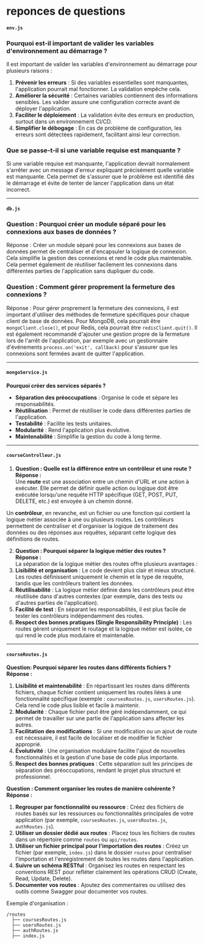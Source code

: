 # reponces de questions 
#### `env.js` 

###  **Pourquoi est-il important de valider les variables d'environnement au démarrage ?**

Il est important de valider les variables d'environnement au démarrage pour plusieurs raisons :

1. **Prévenir les erreurs** : Si des variables essentielles sont manquantes, l'application pourrait mal fonctionner. La validation empêche cela.
2. **Améliorer la sécurité** : Certaines variables contiennent des informations sensibles. Les valider assure une configuration correcte avant de déployer l'application.
3. **Faciliter le déploiement** : La validation évite des erreurs en production, surtout dans un environnement CI/CD.
4. **Simplifier le débogage** : En cas de problème de configuration, les erreurs sont détectées rapidement, facilitant ainsi leur correction.

### **Que se passe-t-il si une variable requise est manquante ?**

Si une variable requise est manquante, l'application devrait normalement s'arrêter avec un message d'erreur expliquant précisément quelle variable est manquante. Cela permet de s'assurer que le problème est identifié dès le démarrage et évite de tenter de lancer l'application dans un état incorrect.

--- 

#### `db.js` 

### **Question : Pourquoi créer un module séparé pour les connexions aux bases de données ?**
Réponse : 
Créer un module séparé pour les connexions aux bases de données permet de centraliser et d'encapsuler la logique de connexion. Cela simplifie la gestion des connexions et rend le code plus maintenable. Cela permet également de réutiliser facilement les connexions dans différentes parties de l'application sans dupliquer du code.

### **Question : Comment gérer proprement la fermeture des connexions ?**
Réponse : 
Pour gérer proprement la fermeture des connexions, il est important d'utiliser des méthodes de fermeture spécifiques pour chaque client de base de données. Pour MongoDB, cela pourrait être `mongoClient.close()`, et pour Redis, cela pourrait être `redisClient.quit()`. Il est également recommandé d'ajouter une gestion propre de la fermeture lors de l'arrêt de l'application, par exemple avec un gestionnaire d'événements `process.on('exit', callback)` pour s'assurer que les connexions sont fermées avant de quitter l'application.

--- 

#### `mongoService.js` 
**Pourquoi créer des services séparés ?**

- **Séparation des préoccupations** : Organise le code et sépare les responsabilités.
- **Réutilisation** : Permet de réutiliser le code dans différentes parties de l'application.
- **Testabilité** : Facilite les tests unitaires.
- **Modularité** : Rend l'application plus évolutive.
- **Maintenabilité** : Simplifie la gestion du code à long terme.

---

#### `courseControlleur.js`


1. **Question : Quelle est la différence entre un contrôleur et une route ?**  
**Réponse :**  
Une **route** est une association entre un chemin d'URL et une action à exécuter. Elle permet de définir quelle action ou logique doit être exécutée lorsqu'une requête HTTP spécifique (GET, POST, PUT, DELETE, etc.) est envoyée à un chemin donné.  

Un **contrôleur**, en revanche, est un fichier ou une fonction qui contient la logique métier associée à une ou plusieurs routes. Les contrôleurs permettent de centraliser et d'organiser la logique de traitement des données ou des réponses aux requêtes, séparant cette logique des définitions de routes.  


2. **Question : Pourquoi séparer la logique métier des routes ?**  
**Réponse :**  
La séparation de la logique métier des routes offre plusieurs avantages :  
1. **Lisibilité et organisation** : Le code devient plus clair et mieux structuré. Les routes définissent uniquement le chemin et le type de requête, tandis que les contrôleurs traitent les données.  
2. **Réutilisabilité** : La logique métier définie dans les contrôleurs peut être réutilisée dans d'autres contextes (par exemple, dans des tests ou d'autres parties de l'application).  
3. **Facilité de test** : En séparant les responsabilités, il est plus facile de tester les contrôleurs indépendamment des routes.  
4. **Respect des bonnes pratiques (Single Responsibility Principle)** : Les routes gèrent uniquement le routage et la logique métier est isolée, ce qui rend le code plus modulaire et maintenable.  

--- 

#### `courseRoutes.js`

**Question: Pourquoi séparer les routes dans différents fichiers ?**  
**Réponse :**  
1. **Lisibilité et maintenabilité** : En répartissant les routes dans différents fichiers, chaque fichier contient uniquement les routes liées à une fonctionnalité spécifique (exemple : `coursesRoutes.js`, `usersRoutes.js`). Cela rend le code plus lisible et facile à maintenir.  
2. **Modularité** : Chaque fichier peut être géré indépendamment, ce qui permet de travailler sur une partie de l'application sans affecter les autres.  
3. **Facilitation des modifications** : Si une modification ou un ajout de route est nécessaire, il est facile de localiser et de modifier le fichier approprié.  
4. **Évolutivité** : Une organisation modulaire facilite l'ajout de nouvelles fonctionnalités et la gestion d'une base de code plus importante.  
5. **Respect des bonnes pratiques** : Cette séparation suit les principes de séparation des préoccupations, rendant le projet plus structuré et professionnel.  

**Question : Comment organiser les routes de manière cohérente ?**  
**Réponse :**  
1. **Regrouper par fonctionnalité ou ressource** : Créez des fichiers de routes basés sur les ressources ou fonctionnalités principales de votre application (par exemple, `coursesRoutes.js`, `usersRoutes.js`, `authRoutes.js`).  
2. **Utiliser un dossier dédié aux routes** : Placez tous les fichiers de routes dans un répertoire comme `routes` ou `api/routes`.  
3. **Utiliser un fichier principal pour l'importation des routes** : Créez un fichier (par exemple, `index.js`) dans le dossier `routes` pour centraliser l'importation et l'enregistrement de toutes les routes dans l'application.  
4. **Suivre un schéma RESTful** : Organisez les routes en respectant les conventions REST pour refléter clairement les opérations CRUD (Create, Read, Update, Delete).  
5. **Documenter vos routes** : Ajoutez des commentaires ou utilisez des outils comme Swagger pour documenter vos routes.  

Exemple d'organisation :  
```
/routes
  ├── coursesRoutes.js
  ├── usersRoutes.js
  ├── authRoutes.js
  ├── index.js
```
